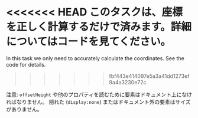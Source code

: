 <<<<<<< HEAD
このタスクは、座標を正しく計算するだけで済みます。詳細についてはコードを見てください。
=======
In this task we only need to accurately calculate the coordinates. See the code for details.
>>>>>>> fbf443e414097e5a3a41dd1273ef9a4a3230e72c

注意: `offsetHeight` や他のプロパティを読むために要素はドキュメント上になければなりません。
隠れた (`display:none`) またはドキュメント外の要素はサイズがありません。
